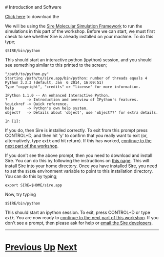 
# Introduction and Software

[Click here](https://github.com/chryswoods/python_for_bio/blob/master/intro_to_mc/software/montecarlo.tgz?raw=true) to download the 

We will be using the [Sire Molecular Simulation Framework](http://siremol.org) to run the simulations in this part of the workshop. Before we can start, we must first check to see whether Sire is already installed on your machine. To do this type;

```
$SIRE/bin/python
```

This should start an interactive python (ipython) session, and you should see something similar to this printed to the screen;

```
"/path/to/python.py" 
Starting /path/to/sire.app/bin/python: number of threads equals 4
Python 3.3.3 (default, Jan  6 2014, 16:09:51) 
Type "copyright", "credits" or "license" for more information.

IPython 1.1.0 -- An enhanced Interactive Python.
?         -> Introduction and overview of IPython's features.
%quickref -> Quick reference.
help      -> Python's own help system.
object?   -> Details about 'object', use 'object??' for extra details.

In [1]: 
```

If you do, then Sire is installed correctly. To exit from this prompt press CONTROL+D, and then hit 'y' to confirm that you really want to exit (or, alternatively, type `exit` and hit return). If this has worked, [continue to the next part of the workshop](rigid.md).

If you don't see the above prompt, then you need to download and install Sire. You can do this by following the instructions on [this page](http://siremol.org/Sire/Binaries.html). This will install Sire into your home directory. Once you have installed Sire, you need to set the `$SIRE` environment variable to point to this installation directory. You can do this by typing;

```
export SIRE=$HOME/sire.app
```

Now, try typing

```
$SIRE/bin/python
```

This should start an ipython session. To exit, press CONTROL+D or type `exit`. You are now ready to [continue to the next part of this workshop](rigid.md). If you don't see a prompt, then please ask for help or [email the Sire developers](mailto:chryswoods@gmail.com).

***

# [Previous](README.md) [Up](README.md) [Next](rigid.md)
